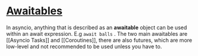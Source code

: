 # [Awaitables](https://docs.python.org/3/library/asyncio-task.html#id2)

In asyncio, anything that is described as an **awaitable** object can be used within an await expression. E.g  `await balls` . The two main awaitables are [[Asyncio Tasks]] and [[Coroutines]], there are also futures, which are more low-level and not recommended to be used unless you have to.